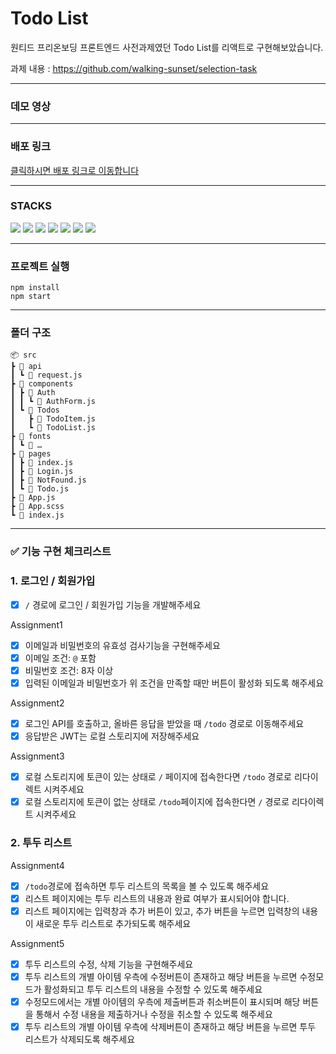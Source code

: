 # Todo List

원티드 프리온보딩 프론트엔드 사전과제였던 Todo List를 리액트로 구현해보았습니다.

과제 내용 : https://github.com/walking-sunset/selection-task

---

### 데모 영상

---

### 배포 링크
[ 클릭하시면 배포 링크로 이동합니다 ](https://todo-list-alwayssingyo.vercel.app/)

---

### STACKS
<img src="https://img.shields.io/badge/HTML5-E34F26?style=for-the-badge&logo=HTML5&logoColor=white"> <img src="https://img.shields.io/badge/CSS3-1572B6?style=for-the-badge&logo=CSS3&logoColor=white"> <img src="https://img.shields.io/badge/JavaScript-F7DF1E?style=for-the-badge&logo=JavaScript&logoColor=white"> <img src="https://img.shields.io/badge/React-61DAFB?style=for-the-badge&logo=React&logoColor=white"> <img src="https://img.shields.io/badge/React Router-CA4245?style=for-the-badge&logo=React Router&logoColor=white"> <img src="https://img.shields.io/badge/Axios-5A29E4?style=for-the-badge&logo=Axios&logoColor=white"/> <img src="https://img.shields.io/badge/styled components-DB7093?style=for-the-badge&logo=styled-components&logoColor=white">


---

### 프로젝트 실행
```
npm install
npm start
```

---

### 폴더 구조

```
📦 src
┣ 📂 api
┃ ┗ 📜 request.js
┣ 📂 components
┃ ┣ 📂 Auth
┃ ┃ ┗ 📜 AuthForm.js
┃ ┗ 📂 Todos
┃   ┣ 📜 TodoItem.js
┃   ┗ 📜 TodoList.js
┣ 📂 fonts
┃ ┗ 📜 …
┣ 📂 pages
┃ ┣ 📜 index.js
┃ ┣ 📜 Login.js
┃ ┣ 📜 NotFound.js
┃ ┗ 📜 Todo.js
┣ 📜 App.js
┣ 📜 App.scss
┗ 📜 index.js
```

---

###  ✅ 기능 구현 체크리스트

### 1. 로그인 / 회원가입

- [x] `/` 경로에 로그인 / 회원가입 기능을 개발해주세요

Assignment1
- [x] 이메일과 비밀번호의 유효성 검사기능을 구현해주세요
- [x] 이메일 조건: `@` 포함
- [x] 비밀번호 조건: 8자 이상
- [x] 입력된 이메일과 비밀번호가 위 조건을 만족할 때만 버튼이 활성화 되도록 해주세요

Assignment2
- [x] 로그인 API를 호출하고, 올바른 응답을 받았을 때 `/todo` 경로로 이동해주세요
- [x] 응답받은 JWT는 로컬 스토리지에 저장해주세요

Assignment3
- [x] 로컬 스토리지에 토큰이 있는 상태로 `/` 페이지에 접속한다면 `/todo` 경로로 리다이렉트 시켜주세요
- [x] 로컬 스토리지에 토큰이 없는 상태로 `/todo`페이지에 접속한다면 `/` 경로로 리다이렉트 시켜주세요

### 2. 투두 리스트

Assignment4
- [x] `/todo`경로에 접속하면 투두 리스트의 목록을 볼 수 있도록 해주세요
- [x] 리스트 페이지에는 투두 리스트의 내용과 완료 여부가 표시되어야 합니다.
- [x] 리스트 페이지에는 입력창과 추가 버튼이 있고, 추가 버튼을 누르면 입력창의 내용이 새로운 투두 리스트로 추가되도록 해주세요

Assignment5
- [x] 투두 리스트의 수정, 삭제 기능을 구현해주세요
- [x] 투두 리스트의 개별 아이템 우측에 수정버튼이 존재하고 해당 버튼을 누르면 수정모드가 활성화되고 투두 리스트의 내용을 수정할 수 있도록 해주세요
- [x] 수정모드에서는 개별 아이템의 우측에 제출버튼과 취소버튼이 표시되며 해당 버튼을 통해서 수정 내용을 제출하거나 수정을 취소할 수 있도록 해주세요
- [x] 투두 리스트의 개별 아이템 우측에 삭제버튼이 존재하고 해당 버튼을 누르면 투두 리스트가 삭제되도록 해주세요
